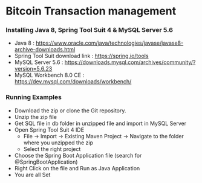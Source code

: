 # Bitcoin Transaction management

### Installing Java 8, Spring Tool Suit 4 & MySQL Server 5.6
- Java 8 : https://www.oracle.com/java/technologies/javase/javase8-archive-downloads.html
- Spring Tool Suit download link : https://spring.io/tools
- MySQL Server 5.6 : https://downloads.mysql.com/archives/community/?version=5.6.23
- MySQL Workbench 8.0 CE : https://dev.mysql.com/downloads/workbench/

### Running Examples
- Download the zip or clone the Git repository.
- Unzip the zip file
- Get SQL file in db folder in unzipped file and import in MySQL Server
- Open Spring Tool Suit 4 IDE
   - File -> Import -> Existing Maven Project -> Navigate to the folder where you unzipped the zip
   - Select the right project
- Choose the Spring Boot Application file (search for @SpringBootApplication)
- Right Click on the file and Run as Java Application
- You are all Set

